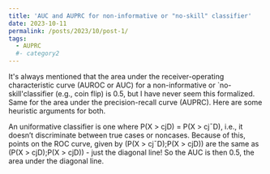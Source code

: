 ```yaml
---
title: 'AUC and AUPRC for non-informative or "no-skill" classifier'
date: 2023-10-11
permalink: /posts/2023/10/post-1/
tags:
  - AUPRC
  #- category2
---
```


It's always mentioned that the area under the receiver-operating characteristic curve (AUROC or AUC) for a non-informative or `no-skill'classifier (e.g., coin flip) is 0.5, but I have never seem this formalized. Same for the area under the precision-recall curve (AUPRC). Here are some heuristic arguments for both.


An uniformative classifier is one where P(X > cjD) = P(X > cj¯D), i.e., it doesn’t discriminate between true cases
or noncases. Because of this, points on the ROC curve, given by (P(X > cj¯D);P(X > cjD)) are the same as
(P(X > cjD);P(X > cjD)) - just the diagonal line! So the AUC is then 0.5, the area under the diagonal line.
